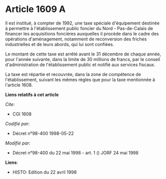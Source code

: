 # Article 1609 A

Il est institué, à compter de 1992, une taxe spéciale d'équipement destinée à permettre à l'établissement public foncier du
Nord - Pas-de-Calais de financer les acquisitions foncières auxquelles il procède dans le cadre des opérations d'aménagement,
notamment de reconversion des friches industrielles et de leurs abords, qui lui sont confiées.

Le montant de cette taxe est arrêté avant le 31 décembre de chaque année, pour l'année suivante, dans la limite de 30
millions de francs, par le conseil d'administration de l'établissement public et notifié aux services fiscaux.

La taxe est répartie et recouvrée, dans la zone de compétence de l'établissement, suivant les mêmes règles que pour la taxe
mentionnée à l'article 1608.

**Liens relatifs à cet article**

_Cite_:

  - CGI 1608

_Codifié par_:

  - Décret n°98-400 1998-05-22

_Modifié par_:

  - Décret n°98-400 du 22 mai 1998 - art. 1 () JORF 24 mai 1998

**Liens**:

  - HISTO: Edition du 22 avril 1998
